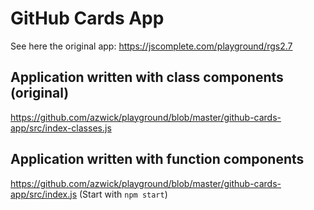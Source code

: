 # GitHub Cards App

See here the original app:
https://jscomplete.com/playground/rgs2.7

## Application written with class components (original)
https://github.com/azwick/playground/blob/master/github-cards-app/src/index-classes.js

## Application written with function components
https://github.com/azwick/playground/blob/master/github-cards-app/src/index.js
(Start with `npm start`)

